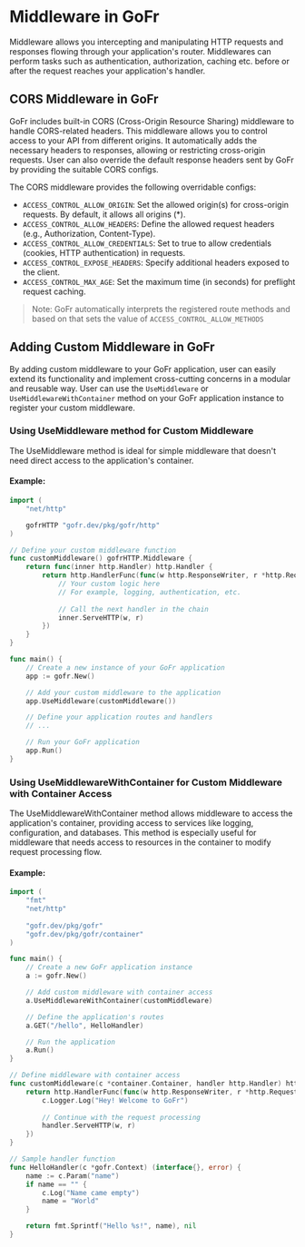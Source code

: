 # Middleware in GoFr

Middleware allows you intercepting and manipulating HTTP requests and responses flowing through your application's
router. Middlewares can perform tasks such as authentication, authorization, caching etc. before
or after the request reaches your application's handler.

## CORS Middleware in GoFr
GoFr includes built-in CORS (Cross-Origin Resource Sharing) middleware to handle CORS-related headers. 
This middleware allows you to control access to your API from different origins. It automatically adds the necessary
headers to responses, allowing or restricting cross-origin requests. User can also override the default response headers
sent by GoFr by providing the suitable CORS configs.

The CORS middleware provides the following overridable configs:

- `ACCESS_CONTROL_ALLOW_ORIGIN`: Set the allowed origin(s) for cross-origin requests. By default, it allows all origins (*).
- `ACCESS_CONTROL_ALLOW_HEADERS`: Define the allowed request headers (e.g., Authorization, Content-Type).
- `ACCESS_CONTROL_ALLOW_CREDENTIALS`: Set to true to allow credentials (cookies, HTTP authentication) in requests.
- `ACCESS_CONTROL_EXPOSE_HEADERS`: Specify additional headers exposed to the client.
- `ACCESS_CONTROL_MAX_AGE`: Set the maximum time (in seconds) for preflight request caching.

> Note: GoFr automatically interprets the registered route methods and based on that sets the value of `ACCESS_CONTROL_ALLOW_METHODS`


## Adding Custom Middleware in GoFr

By adding custom middleware to your GoFr application, user can easily extend its functionality and implement 
cross-cutting concerns in a modular and reusable way.
User can use the `UseMiddleware` or `UseMiddlewareWithContainer` method on your GoFr application instance to register your custom middleware.

### Using UseMiddleware method for Custom Middleware
The UseMiddleware method is ideal for simple middleware that doesn't need direct access to the application's container.

#### Example:

```go
import (
    "net/http"

    gofrHTTP "gofr.dev/pkg/gofr/http"
)

// Define your custom middleware function
func customMiddleware() gofrHTTP.Middleware {
    return func(inner http.Handler) http.Handler {
        return http.HandlerFunc(func(w http.ResponseWriter, r *http.Request) {
            // Your custom logic here
            // For example, logging, authentication, etc.
            
            // Call the next handler in the chain
            inner.ServeHTTP(w, r)
        })
    }
}

func main() {
    // Create a new instance of your GoFr application
    app := gofr.New()

    // Add your custom middleware to the application
    app.UseMiddleware(customMiddleware())

    // Define your application routes and handlers
    // ...

    // Run your GoFr application
    app.Run()
}
```

### Using UseMiddlewareWithContainer for Custom Middleware with Container Access

The UseMiddlewareWithContainer method allows middleware to access the application's container, providing access to
services like logging, configuration, and databases. This method is especially useful for middleware that needs access 
to resources in the container to modify request processing flow.

#### Example:

```go
import (
    "fmt"
    "net/http"
    
    "gofr.dev/pkg/gofr"
    "gofr.dev/pkg/gofr/container"
)

func main() {
    // Create a new GoFr application instance
    a := gofr.New()

    // Add custom middleware with container access
    a.UseMiddlewareWithContainer(customMiddleware)

    // Define the application's routes
    a.GET("/hello", HelloHandler)

    // Run the application
    a.Run()
}

// Define middleware with container access
func customMiddleware(c *container.Container, handler http.Handler) http.Handler {
    return http.HandlerFunc(func(w http.ResponseWriter, r *http.Request) {
        c.Logger.Log("Hey! Welcome to GoFr")
        
        // Continue with the request processing
        handler.ServeHTTP(w, r)
    })
}

// Sample handler function
func HelloHandler(c *gofr.Context) (interface{}, error) {
    name := c.Param("name")
    if name == "" {
        c.Log("Name came empty")
        name = "World"
    }

    return fmt.Sprintf("Hello %s!", name), nil
}
```

